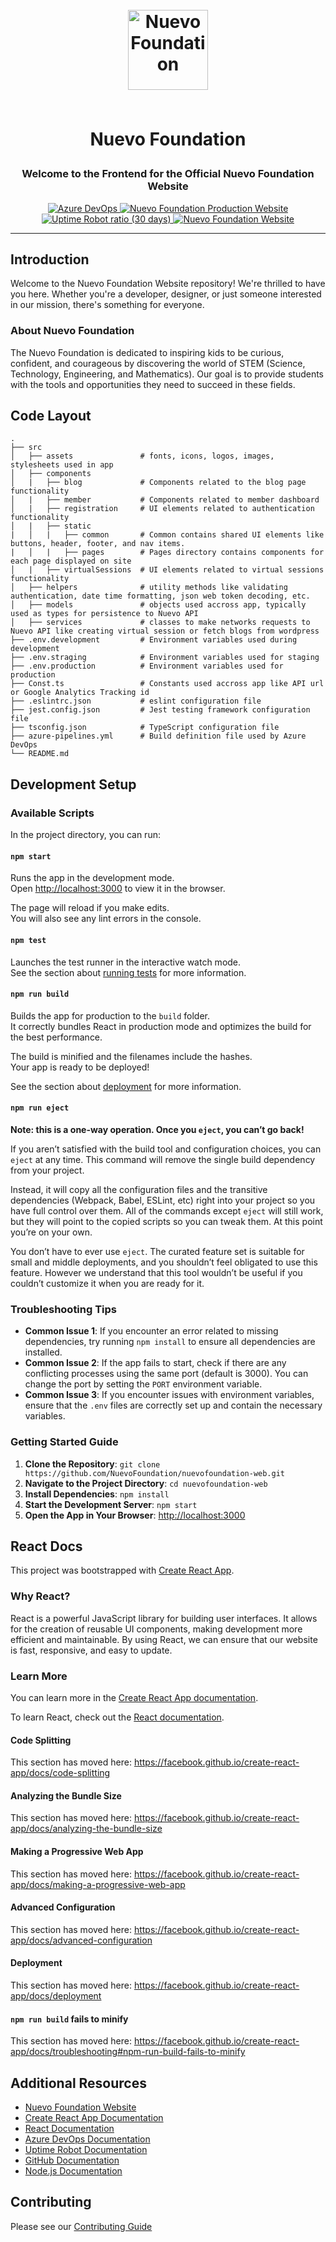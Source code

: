 <h1 align="center">

<br>

<img src="./public/favicons/apple-touch-icon-144x144.png" alt="Nuevo Foundation" width="128">

<br>
<br>

Nuevo Foundation

</h1>

<h3 align="center">Welcome to the Frontend for the Official Nuevo Foundation Website</h3>

<p align="center">
  <a href="https://dev.azure.com/project-unicorn/nuevo/_build/latest?definitionId=3&branchName=master">
    <img src="https://dev.azure.com/project-unicorn/nuevo/_apis/build/status/NuevoFoundation.nuevofoundation-web?branchName=master" alt="Azure DevOps">
  </a>

  <a href="https://uptimerobot.com/dashboard.php">
    <img src="https://img.shields.io/uptimerobot/status/m795338142-320d0e1e6e99445154a6ac55" alt="Nuevo Foundation Production Website">
  </a>

  <a href="https://uptimerobot.com/dashboard.php">
    <img alt="Uptime Robot ratio (30 days)" src="https://img.shields.io/uptimerobot/ratio/m795338142-320d0e1e6e99445154a6ac55">
  </a>

  <a href="https://www.nuevofoundation.org">
    <img src="https://img.shields.io/badge/website-https://www.nuevofoundation.org/-blue.svg" alt="Nuevo Foundation Website">
  </a>
</p>

<hr />

## Introduction

Welcome to the Nuevo Foundation Website repository! We're thrilled to have you here. Whether you're a developer, designer, or just someone interested in our mission, there's something for everyone.

### About Nuevo Foundation

The Nuevo Foundation is dedicated to inspiring kids to be curious, confident, and courageous by discovering the world of STEM (Science, Technology, Engineering, and Mathematics). Our goal is to provide students with the tools and opportunities they need to succeed in these fields.

## Code Layout
    .
    ├── src     
    │   ├── assets               # fonts, icons, logos, images, stylesheets used in app
    │   ├── components          
    │   |   ├── blog             # Components related to the blog page functionality
    │   |   ├── member           # Components related to member dashboard
    │   |   ├── registration     # UI elements related to authentication functionality
    │   |   ├── static
    |   │   |   ├── common       # Common contains shared UI elements like buttons, header, footer, and nav items.
    |   │   |   ├── pages        # Pages directory contains components for each page displayed on site
    │   |   ├── virtualSessions  # UI elements related to virtual sessions functionality
    │   ├── helpers              # utility methods like validating authentication, date time formatting, json web token decoding, etc.
    │   ├── models               # objects used accross app, typically used as types for persistence to Nuevo API
    │   ├── services             # classes to make networks requests to Nuevo API like creating virtual session or fetch blogs from wordpress
    ├── .env.development         # Environment variables used during development
    ├── .env.straging            # Environment variables used for staging
    ├── .env.production          # Environment variables used for production
    ├── Const.ts                 # Constants used accross app like API url or Google Analytics Tracking id
    ├── .eslintrc.json           # eslint configuration file
    ├── jest.config.json         # Jest testing framework configuration file
    ├── tsconfig.json            # TypeScript configuration file
    ├── azure-pipelines.yml      # Build definition file used by Azure DevOps
    └── README.md

## Development Setup

### Available Scripts

In the project directory, you can run:

#### `npm start`

Runs the app in the development mode.<br>
Open [http://localhost:3000](http://localhost:3000) to view it in the browser.

The page will reload if you make edits.<br>
You will also see any lint errors in the console.

#### `npm test`

Launches the test runner in the interactive watch mode.<br>
See the section about [running tests](https://facebook.github.io/create-react-app/docs/running-tests) for more information.

#### `npm run build`

Builds the app for production to the `build` folder.<br>
It correctly bundles React in production mode and optimizes the build for the best performance.

The build is minified and the filenames include the hashes.<br>
Your app is ready to be deployed!

See the section about [deployment](https://facebook.github.io/create-react-app/docs/deployment) for more information.

#### `npm run eject`

**Note: this is a one-way operation. Once you `eject`, you can’t go back!**

If you aren’t satisfied with the build tool and configuration choices, you can `eject` at any time. This command will remove the single build dependency from your project.

Instead, it will copy all the configuration files and the transitive dependencies (Webpack, Babel, ESLint, etc) right into your project so you have full control over them. All of the commands except `eject` will still work, but they will point to the copied scripts so you can tweak them. At this point you’re on your own.

You don’t have to ever use `eject`. The curated feature set is suitable for small and middle deployments, and you shouldn’t feel obligated to use this feature. However we understand that this tool wouldn’t be useful if you couldn’t customize it when you are ready for it.

### Troubleshooting Tips

- **Common Issue 1**: If you encounter an error related to missing dependencies, try running `npm install` to ensure all dependencies are installed.
- **Common Issue 2**: If the app fails to start, check if there are any conflicting processes using the same port (default is 3000). You can change the port by setting the `PORT` environment variable.
- **Common Issue 3**: If you encounter issues with environment variables, ensure that the `.env` files are correctly set up and contain the necessary variables.

### Getting Started Guide

1. **Clone the Repository**: `git clone https://github.com/NuevoFoundation/nuevofoundation-web.git`
2. **Navigate to the Project Directory**: `cd nuevofoundation-web`
3. **Install Dependencies**: `npm install`
4. **Start the Development Server**: `npm start`
5. **Open the App in Your Browser**: [http://localhost:3000](http://localhost:3000)

## React Docs

This project was bootstrapped with [Create React App](https://github.com/facebook/create-react-app).

### Why React?

React is a powerful JavaScript library for building user interfaces. It allows for the creation of reusable UI components, making development more efficient and maintainable. By using React, we can ensure that our website is fast, responsive, and easy to update.

### Learn More

You can learn more in the [Create React App documentation](https://facebook.github.io/create-react-app/docs/getting-started).

To learn React, check out the [React documentation](https://reactjs.org/).

#### Code Splitting

This section has moved here: https://facebook.github.io/create-react-app/docs/code-splitting

#### Analyzing the Bundle Size

This section has moved here: https://facebook.github.io/create-react-app/docs/analyzing-the-bundle-size

#### Making a Progressive Web App

This section has moved here: https://facebook.github.io/create-react-app/docs/making-a-progressive-web-app

#### Advanced Configuration

This section has moved here: https://facebook.github.io/create-react-app/docs/advanced-configuration

#### Deployment

This section has moved here: https://facebook.github.io/create-react-app/docs/deployment

#### `npm run build` fails to minify

This section has moved here: https://facebook.github.io/create-react-app/docs/troubleshooting#npm-run-build-fails-to-minify

## Additional Resources

- [Nuevo Foundation Website](https://www.nuevofoundation.org)
- [Create React App Documentation](https://facebook.github.io/create-react-app/docs/getting-started)
- [React Documentation](https://reactjs.org/)
- [Azure DevOps Documentation](https://docs.microsoft.com/en-us/azure/devops/?view=azure-devops)
- [Uptime Robot Documentation](https://uptimerobot.com/dashboard.php)
- [GitHub Documentation](https://docs.github.com/en)
- [Node.js Documentation](https://nodejs.org/en/docs/)

## Contributing

Please see our [Contributing Guide](/CONTRIBUTING.md)
